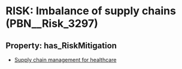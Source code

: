 # RISK: __Imbalance of supply chains__ (PBN__Risk_3297)

## Property: has_RiskMitigation

* [Supply chain management for healthcare](PBN__Mitigation_1947)

